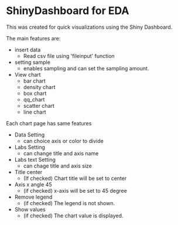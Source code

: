 # ShinyDashboard for EDA



This was created for quick visualizations using the Shiny Dashboard. 



The main features are:

- insert data
  - Read csv file using 'fileinput' function
- setting sample
  - enables sampling and can set the sampling amount. 
- View chart
  - bar chart
  - density chart
  - box chart 
  - qq_chart 
  - scatter chart
  - line chart 



Each chart page has same features

- Data Setting
  - can choice axis or color to divide 
- Labs Setting
  - can change title and axis name
- Labs text Setting 
  - can chage title and axis size
- Title center 
  - (If checked) Chart title will be set to center
- Axis x angle 45 
  - (if checked) x-axis will be set to 45 degree
- Remove legend 
  - (if checked) The legend is not shown.
- Show values 
  - (if checked) The chart value is displayed.

